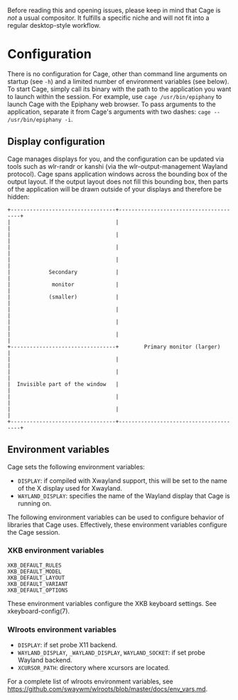 Before reading this and opening issues, please keep in mind that Cage is *not* a usual compositor. It fulfills a specific niche and will not fit into a regular desktop-style workflow.

# Configuration

There is no configuration for Cage, other than command line arguments on startup (see `-h`) and a limited number of environment variables (see below). To start Cage, simply call its binary with the path to the application you want to launch within the session. For example, use `cage /usr/bin/epiphany` to launch Cage with the Epiphany web browser. To pass arguments to the application, separate it from Cage's arguments with two dashes: `cage -- /usr/bin/epiphany -i`.

## Display configuration

Cage manages displays for you, and the configuration can be updated via tools such as wlr-randr or kanshi (via the wlr-output-management Wayland protocol). Cage spans application windows across the bounding box of the output layout. If the output layout does not fill this bounding box, then parts of the application will be drawn outside of your displays and therefore be hidden:

```
+---------------------------------+---------------------------------------+
|                                 |                                       |
|                                 |                                       |
|                                 |                                       |
|                                 |                                       |
|            Secondary            |                                       |
|             monitor             |                                       |
|            (smaller)            |                                       |
|                                 |                                       |
|                                 |                                       |
|                                 |                                       |
+---------------------------------+        Primary monitor (larger)       |
|                                 |                                       |
|                                 |                                       |
|  Invisible part of the window   |                                       |
|                                 |                                       |
|                                 |                                       |
+---------------------------------+---------------------------------------+
```

## Environment variables

Cage sets the following environment variables:

* `DISPLAY`: if compiled with Xwayland support, this will be set to the name of
  the X display used for Xwayland.
* `WAYLAND_DISPLAY`: specifies the name of the Wayland display that Cage is
  running on.

The following environment variables can be used to configure behavior of
libraries that Cage uses.  Effectively, these environment variables configure
the Cage session.

### XKB environment variables

```
XKB_DEFAULT_RULES
XKB_DEFAULT_MODEL
XKB_DEFAULT_LAYOUT
XKB_DEFAULT_VARIANT
XKB_DEFAULT_OPTIONS
```

These environment variables configure the XKB keyboard settings. See
xkeyboard-config(7).

### Wlroots environment variables

* `DISPLAY`: if set probe X11 backend.
* `WAYLAND_DISPLAY`, `_WAYLAND_DISPLAY`, `WAYLAND_SOCKET`: if set probe Wayland
  backend.
* `XCURSOR_PATH`: directory where xcursors are located.

For a complete list of wlroots environment variables, see
https://github.com/swaywm/wlroots/blob/master/docs/env_vars.md.